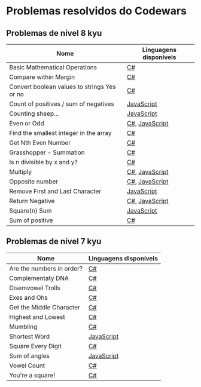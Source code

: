 # Problemas resolvidos do Codewars

## Problemas de nível 8 kyu

| Nome                                        | Linguagens disponíveis                                                                                                                                                                                                                                                         |
|---------------------------------------------|--------------------------------------------------------------------------------------------------------------------------------------------------------------------------------------------------------------------------------------------------------------------------------|
| Basic Mathematical Operations               | [C#](C%23/8%20kyu/Basic%20Mathematical%20Operations.cs)
| Compare within Margin                       | [C#](C%23/8%20kyu/Compare%20within%20margin.cs)
| Convert boolean values to strings Yes or no | [C#](C%23/8%20kyu/Convert%20boolean%20values%20to%20strings%20Yes%20or%20No.cs)
| Count of positives / sum of negatives       | [JavaScript](JavaScript/8%20kyu/Count%20of%20positives%20-%20sum%20of%20negatives.js)
| Counting sheep...                           | [JavaScript](JavaScript/8%20kyu/Counting%20sheep....js)
| Even or Odd                                 | [C#](C%23/8%20kyu/Even%20or%20Odd.cs), [JavaScript](JavaScript/8%20kyu/Even%20or%20Odd.js)
| Find the smallest integer in the array      | [C#](C%23/8%20kyu/Find%20the%20smallest%20integer%20in%20the%20array.cs)
| Get Nth Even Number                         | [C#](C%23/8%20kyu/Get%20Nth%20Even%20Number.cs)
| Grasshopper - Summation                     | [C#](C%23/8%20kyu/Grasshopper%20-%20Summation.cs)
| Is n divisible by x and y?                  | [C#](C%23/8%20kyu/Is%20n%20divisible%20by%20x%20and%20y.cs)
| Multiply                                    | [C#](C%23/8%20kyu/Multiply.cs), [JavaScript](JavaScript/8%20kyu/Multiply.js)
| Opposite number                             | [C#](C%23/8%20kyu/Opposite%20number.cs), [JavaScript](JavaScript/8%20kyu/Opposite%20number.js)
| Remove First and Last Character             | [JavaScript](JavaScript/8%20kyu/Remove%20First%20and%20Last%20Character.js)
| Return Negative                             | [C#](C%23/8%20kyu/Return%20Negative.cs), [JavaScript](JavaScript/8%20kyu/Return%20negative.js)
| Square(n) Sum                               | [JavaScript](JavaScript/8%20kyu/Square\(n\)%20Sum.js)
| Sum of positive                             | [C#](C%23/8%20kyu/Sum%20of%20positive.cs)

## Problemas de nível 7 kyu

| Nome                      | Linguagens disponíveis                                 |
|---------------------------|--------------------------------------------------------|
| Are the numbers in order? | [C#](C%23/7%20kyu/Are%20the%20numbers%20in%20order.cs)
| Complementaty DNA         | [C#](C%23/7%20kyu/Complementary%20DNA.cs)
| Disemvowel Trolls         | [C#](C%23/7%20kyu/Disemvowel%20Trolls.cs)
| Exes and Ohs              | [C#](C%23/7%20kyu/Exes%20and%20Ohs.cs)                 |
| Get the Middle Character  | [C#](C%23/7%20kyu/Get%20the%20Middle%20Character.cs)
| Highest and Lowest        | [C#](C%23/7%20kyu/Highest%20and%20Lowest.cs)
| Mumbling                  | [C#](C%23/7%20kyu/Mumbling.cs)
| Shortest Word             | [JavaScript](JavaScript/7%20kyu/Shortest%20Word.js)
| Square Every Digit        | [C#](C%23/7%20kyu/Square%20Every%20Digit.cs)
| Sum of angles             | [JavaScript](JavaScript/7%20kyu/Sum%20of%20angles.js)
| Vowel Count               | [C#](C%23/7%20kyu/Vowel%20Count.cs)
| You're a square!          | [C#](C%23/7%20kyu/You're%20a%20square.cs)              |
